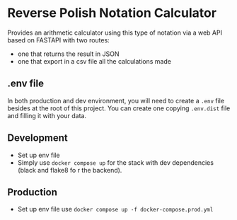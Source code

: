 # Reverse Polish Notation Calculator

Provides an arithmetic calculator using this type of notation via a web API based on FASTAPI with two routes:

- one that returns the result in JSON
- one that export in a csv file all the calculations made 

## .env file

In both production and dev environment, you  will need to create a `.env` file besides at the root of this project. You can create one copying `.env.dist` file and filling it with your data.

## Development

- Set up env file
- Simply use `docker compose up` for the stack with dev dependencies (black and flake8 fo r the backend).

## Production

- Set up env file
use `docker compose up -f docker-compose.prod.yml`

